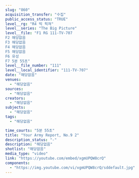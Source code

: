 ```yaml
---
slug: "860"
acquisition_transfer: "수집"
public_access_status: "TRUE"
level__rg: "R4 빅 픽쳐"
level__series: "The Big Picture"
level__file: "F1 RG 111-TV-707
F2 해당없음
F3 해당없음
F4 해당없음
F5 해당없음
F6 유성
F7 5분 55초"
level__file_number: "111"
level__local_identifier: "111-TV-707"
date: "해당없음"
venues: 
  - "해당없음"
sources: 
  - "해당없음"
creators: 
  - "해당없음"
subjects: 
  - "해당없음"
tags: 
  - "해당없음"

time_courts: "5분 55초"
title: "Your Army Report, No.9 2"
description_status: "-"
description: "해당없음"
shotlist: "해당없음"
media_type: "video"
link: "https://youtube.com/embed/xgmUPQW8crQ"
components: 
  - "https://img.youtube.com/vi/xgmUPQW8crQ/sddefault.jpg"
---
```

